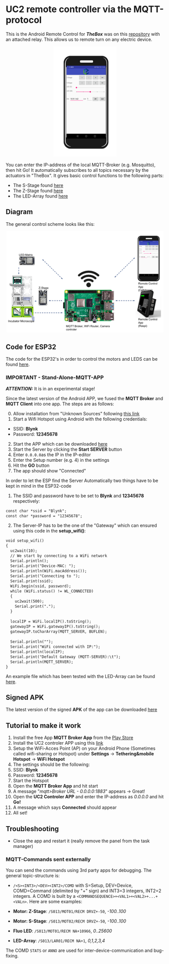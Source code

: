 # UC2 remote controller via the MQTT-protocol

This is the Android Remote Control for ***TheBox*** was on this [repository](https://github.com/ismenc/esp8266-mqtt-control) with an attached relay. This allows us to remote turn on any electric device.
<p align="center">
<img src="./images/Android_GUI.png" width="200" alt="">
</p>

You can enter the IP-address of the local MQTT-Broker (e.g. Mosquitto), then hit Go! It automatically subscribes to all topics necessary by the actuators in "TheBox". It gives basic control functions to the following parts:

- The S-Stage found [here](https://github.com/bionanoimaging/UC2-GIT/tree/master/CAD/ASSEMBLY_CUBE_Z-STAGE_v2)
- The Z-Stage found [here](https://github.com/bionanoimaging/UC2-GIT/tree/master/CAD/ASSEMBLY_CUBE_S-STAGE_v2)
- The LED-Array found [here](https://github.com/bionanoimaging/UC2-GIT/tree/master/CAD/ASSEMBLY_CUBE_LED_Matrix_v2)

## Diagram

The general control scheme looks like this:
<p align="center">
<img src="./images/MQTT_GUI.png" width="500" alt="">
</p>

## Code for ESP32
The code for the ESP32's in order to control the motors and LEDS can be found [here](./../../../HARDWARE_CONTROL/ESP32).

### IMPORTANT - Stand-Alone-MQTT-APP

***ATTENTION:*** It is in an experimental stage! 

Since the latest version of the Android APP, we fused the **MQTT Broker** and **MQTT Client** into one app. The steps are as follows:

0. Allow installation from "Unknown Sources" following [this link](https://www.applivery.com/docs/troubleshooting/android-unknown-sources/)
1. Start a Wifi Hotspot using Android with the following credentials:
- SSID: **Blynk**
- Password: **12345678**
2. Start the APP which can be downloaded [here](./app/release/app-release.apk)
3. Start the Server by clicking the **Start SERVER** button
4. Enter ```0.0.0.0```as the IP in the IP-editor
5. Enter the Setup number (e.g. 4) in the settings 
6. Hit the **GO** button
7. The app should show "Connected" 

In order to let the ESP find the Server Automatically two things have to be kept in mind in the ESP32-code

1. The SSID and password have to be set to **Blynk** and **12345678** respectively:

```
const char *ssid = "Blynk";
const char *password = "12345678";
```

2. The Server-IP has to be the one of the "Gateway" which can ensured using this code in the **setup_wifi()**: 

```
void setup_wifi()
{
  uc2wait(10);
  // We start by connecting to a WiFi network
  Serial.println();
  Serial.print("Device-MAC: ");
  Serial.println(WiFi.macAddress());
  Serial.print("Connecting to ");
  Serial.print(ssid);
  WiFi.begin(ssid, password);
  while (WiFi.status() != WL_CONNECTED)
  {
    uc2wait(500);
    Serial.print(".");
  }

  localIP = WiFi.localIP().toString();
  gatewayIP = WiFi.gatewayIP().toString();
  gatewayIP.toCharArray(MQTT_SERVER, BUFLEN);

  Serial.println("");
  Serial.print("WiFi connected with IP:");
  Serial.println(localIP);
  Serial.print("Default Gateway (MQTT-SERVER):\t");
  Serial.println(MQTT_SERVER);
}
``` 

An example file which has been tested with the LED-Array can be found [here](./code/main_mqttstandalone_ledarray/main_mqttstandalone_ledarray.ino).


## Signed APK
The latest version of the signed **APK** of the app can be downloaded [here](./app/release/app-release.apk)

## Tutorial to make it work

1. Install the free App **MQTT Broker App** from the [Play Store](https://play.google.com/store/apps/details?id=server.com.mqtt&hl=de)
2. Install the UC2 controler APP using this [link](./app/build/outputs/apk/debug/app-debug.apk)
3. Setup the WiFi-Acces Point (AP) on your Android Phone (Sometimes called wifi-sharing or Hotspot) under **Settings** -> **Tethering&mobile Hotspot** -> **WiFi Hotspot**
4. The settings should be the following: 
5. SSID: **Blynk**
6. Password: **12345678**
7. Start the Hotspot 
8. Open the **MQTT Broker App** and hit start 
9. A message "*mqtt>Broker URL - 0.0.0.0:1883*" appears -> Great! 
10. Open the **UC2 Controler APP** and enter the IP-address as *0.0.0.0* and hit **Go!**
11. A message which says **Connected** should appear 
12. All set! 

## Troubleshooting

- Close the app and restart it (really remove the panel from the task manager)

### MQTT-Commands sent externally

You can send the commands using 3rd party apps for debugging. The general topic-structure is: 
- ```/<S><INT3>/<DEV><INT2>/COMD```
with S=Setup, DEV=Device, COMD=Command (delimited by "+" sign) and INT3=3 integers, INT2=2 integers. A COMD is built by a ```<COMMANDSEQUENCE>+<VAL1>+<VAL2>+...+<VALn>```. Here are some examples:

- **Motor: Z-Stage**: ```/S013/MOT01/RECM DRVZ+-50```, *-100..100*
- **Motor: S-Stage**: ```/S013/MOT02/RECM DRVZ+-50```, *-100..100*
- **Fluo LED**: ```/S013/MOT01/RECM NA+10966```, *0..25600*
- **LED-Array**: ```/S013/LAR01/RECM NA+1```, *0,1,2,3,4*

The COMD ```STATS``` or ```ANNO``` are used for inter-device-communication and bug-fixing. 